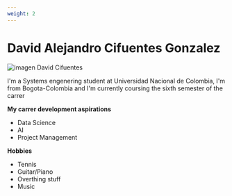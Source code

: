 ```yaml
---
weight: 2
---
```


# David Alejandro Cifuentes Gonzalez
![imagen David Cifuentes](/showcase/assets/image/iceland.jpeg)

I'm a Systems engenering student at Universidad Nacional de Colombia, I'm from Bogota-Colombia and I'm currently coursing the sixth semester of the carrer 

**My carrer development aspirations**
- Data Science
- AI
- Project Management

**Hobbies**
- Tennis
- Guitar/Piano
- Overthing stuff
- Music